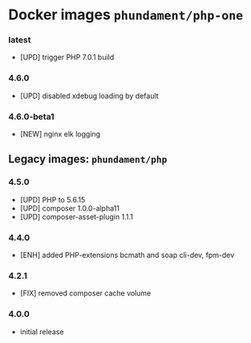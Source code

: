 Docker images `phundament/php-one`
==================================

### latest

- [UPD] trigger PHP 7.0.1 build   

### 4.6.0

- [UPD] disabled xdebug loading by default

### 4.6.0-beta1

- [NEW] nginx elk logging


Legacy images: `phundament/php`
-------------------------------

### 4.5.0

- [UPD] PHP to 5.6.15
- [UPD] composer 1.0.0-alpha11
- [UPD] composer-asset-plugin 1.1.1

### 4.4.0

- [ENH] added PHP-extensions bcmath and soap cli-dev, fpm-dev

### 4.2.1

- [FIX] removed composer cache volume

### 4.0.0

- initial release



